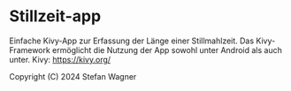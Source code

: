 # Stillzeit-app
Einfache Kivy-App zur Erfassung der Länge einer Stillmahlzeit.
Das Kivy-Framework ermöglicht die Nutzung der App sowohl unter Android
als auch unter.
Kivy: https://kivy.org/

Copyright (C) 2024 Stefan Wagner

